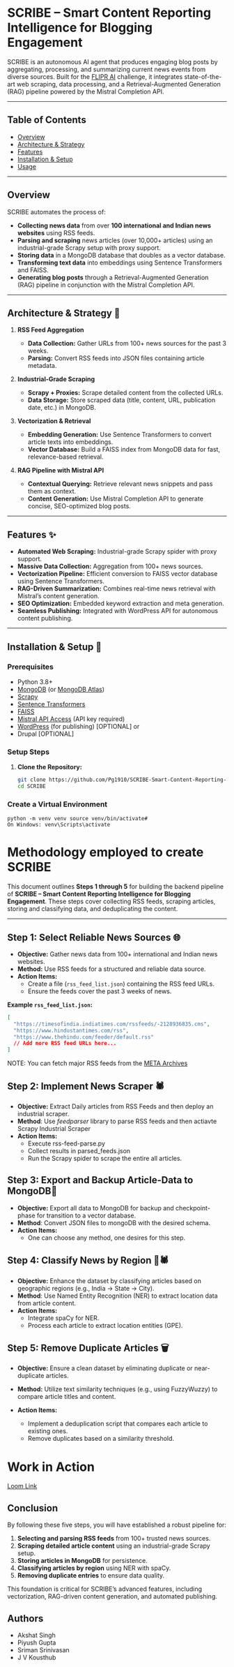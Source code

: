 # SCRIBE – Smart Content Reporting Intelligence for Blogging Engagement 

SCRIBE is an autonomous AI agent that produces engaging blog posts by aggregating, processing, and summarizing current news events from diverse sources. Built for the [FLIPR AI](https://flipr.ai/ "Sponsor") challenge, it integrates state-of-the-art web scraping, data processing, and a Retrieval-Augmented Generation (RAG) pipeline powered by the Mistral Completion API.

---

## Table of Contents

- [Overview](#overview)
- [Architecture &amp; Strategy](#architecture--strategy)
- [Features](#features)
- [Installation &amp; Setup](#installation--setup)
- [Usage](#usage)

---

## Overview

SCRIBE automates the process of:

- **Collecting news data** from over **100 international and Indian news websites** using RSS feeds.
- **Parsing and scraping** news articles (over 10,000+ articles) using an industrial-grade Scrapy setup with proxy support.
- **Storing data** in a MongoDB database that doubles as a vector database.
- **Transforming text data** into embeddings using Sentence Transformers and FAISS.
- **Generating blog posts** through a Retrieval-Augmented Generation (RAG) pipeline in conjunction with the Mistral Completion API.

---

## Architecture & Strategy 🎯

1. **RSS Feed Aggregation**

   - **Data Collection:** Gather URLs from 100+ news sources for the past 3 weeks.
   - **Parsing:** Convert RSS feeds into JSON files containing article metadata.
2. **Industrial-Grade Scraping**

   - **Scrapy + Proxies:** Scrape detailed content from the collected URLs.
   - **Data Storage:** Store scraped data (title, content, URL, publication date, etc.) in MongoDB.
3. **Vectorization & Retrieval**

   - **Embedding Generation:** Use Sentence Transformers to convert article texts into embeddings.
   - **Vector Database:** Build a FAISS index from MongoDB data for fast, relevance-based retrieval.
4. **RAG Pipeline with Mistral API**

   - **Contextual Querying:** Retrieve relevant news snippets and pass them as context.
   - **Content Generation:** Use Mistral Completion API to generate concise, SEO-optimized blog posts.

---

## Features ✨

- **Automated Web Scraping:** Industrial-grade Scrapy spider with proxy support.
- **Massive Data Collection:** Aggregation from 100+ news sources.
- **Vectorization Pipeline:** Efficient conversion to FAISS vector database using Sentence Transformers.
- **RAG-Driven Summarization:** Combines real-time news retrieval with Mistral’s content generation.
- **SEO Optimization:** Embedded keyword extraction and meta generation.
- **Seamless Publishing:** Integrated with WordPress API for autonomous content publishing.

---

## Installation & Setup 🔧

### Prerequisites

- Python 3.8+
- [MongoDB](https://www.mongodb.com/) (or [MongoDB Atlas](https://www.mongodb.com/cloud/atlas))
- [Scrapy](https://scrapy.org/)
- [Sentence Transformers](https://www.sbert.net/)
- [FAISS](https://github.com/facebookresearch/faiss)
- [Mistral API Access](https://www.mistral.ai/) (API key required)
- [WordPress](https://wordpress.org/) (for publishing) [OPTIONAL]
  or
- Drupal [OPTIONAL]

### Setup Steps

1. **Clone the Repository:**
   ```bash
   git clone https://github.com/Pg1910/SCRIBE-Smart-Content-Reporting-Intelligence-for-Blogging-Engagement.git
   cd SCRIBE
   ```

### Create a Virtual Environment

```
python -m venv venv source venv/bin/activate# 
On Windows: venv\Scripts\activate
```

# Methodology employed to create SCRIBE

This document outlines **Steps 1 through 5** for building the backend pipeline of **SCRIBE – Smart Content Reporting Intelligence for Blogging Engagement**. These steps cover collecting RSS feeds, scraping articles, storing and classifying data, and deduplicating the content.

---

## Step 1: Select Reliable News Sources 🌐

- **Objective:** Gather news data from 100+ international and Indian news websites.
- **Method:** Use RSS feeds for a structured and reliable data source.
- **Action Items:**
  - Create a file (`rss_feed_list.json`) containing the RSS feed URLs.
  - Ensure the feeds cover the past 3 weeks of news.

**Example `rss_feed_list.json`:**

```json
[
  "https://timesofindia.indiatimes.com/rssfeeds/-2128936835.cms",
  "https://www.hindustantimes.com/rss",
  "https://www.thehindu.com/feeder/default.rss"
  // Add more RSS feed URLs here...
]
```

NOTE: You can fetch major RSS feeds from the [META  Archives](https://about.fb.com/wp-content/uploads/2016/05/rss-urls-1.pdf)

## Step 2: Implement News Scraper 🕷️

- **Objective:** Extract Daily articles from RSS Feeds and then deploy an industrial scraper.
- **Method**: Use *feedparser* library to parse RSS feeds and then actiavte Scrapy Industrial Scraper
- **Action Items:**
  - Execute rss-feed-parse.py
  - Collect results in parsed_feeds.json
  - Run the Scrapy spider to scrape the entire all articles.

## Step 3: Export and Backup Article-Data to MongoDB💾


- **Objective:** Export all data to MongoDB for backup and checkpoint-phase for transition to a vector database.
- **Method**: Convert JSON files to mongoDB with the desired schema.
- **Action Items:**
  - One can choose any method, one desires for this step.

## Step 4:  Classify News by Region 📍🕷️

- **Objective:** Enhance the dataset by classifying articles based on geographic regions (e.g., India → State → City).
- **Method**: Use Named Entity Recognition (NER) to extract location data from article content.
- **Action Items:**
  * Integrate spaCy for NER.
  * Process each article to extract location entities (GPE).

## Step 5: Remove Duplicate Articles 🗑️

* **Objective:** Ensure a clean dataset by eliminating duplicate or near-duplicate articles.
* **Method:** Utilize text similarity techniques (e.g., using FuzzyWuzzy) to compare article titles and content.
* **Action Items:**

  * Implement a deduplication script that compares each article to existing ones.
  * Remove duplicates based on a similarity threshold.

# Work in Action

[Loom Link](https://www.loom.com/share/b87b6a42d99c435a9ee328bf3e57a128)

## Conclusion

By following these five steps, you will have established a robust pipeline for:

1. **Selecting and parsing RSS feeds** from 100+ trusted news sources.
2. **Scraping detailed article content** using an industrial-grade Scrapy setup.
3. **Storing articles in MongoDB** for persistence.
4. **Classifying articles by region** using NER with spaCy.
5. **Removing duplicate entries** to ensure data quality.

This foundation is critical for SCRIBE’s advanced features, including vectorization, RAG-driven content generation, and automated publishing.

## Authors

* Akshat Singh
* Piyush Gupta
* Sriman Srinivasan
* J V Kousthub
